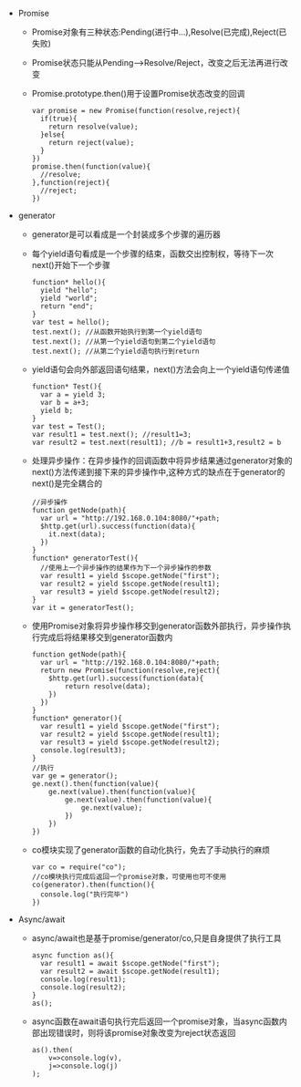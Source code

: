 + Promise
  + Promise对象有三种状态:Pending(进行中...),Resolve(已完成),Reject(已失败)
  + Promise状态只能从Pending-->Resolve/Reject，改变之后无法再进行改变
  + Promise.prototype.then()用于设置Promise状态改变的回调

        var promise = new Promise(function(resolve,reject){
          if(true){
            return resolve(value);
          }else{
            return reject(value);
          }
        })
        promise.then(function(value){
          //resolve;
        },function(reject){
          //reject;
        })
+ generator
  + generator是可以看成是一个封装成多个步骤的遍历器
  + 每个yield语句看成是一个步骤的结束，函数交出控制权，等待下一次next()开始下一个步骤

        function* hello(){
          yield "hello";
          yield "world";
          return "end";
        }
        var test = hello();
        test.next(); //从函数开始执行到第一个yield语句
        test.next(); //从第一个yield语句到第二个yield语句
        test.next(); //从第二个yield语句执行到return
  + yield语句会向外部返回语句结果，next()方法会向上一个yield语句传递值

        function* Test(){
          var a = yield 3;
          var b = a+3;
          yield b;
        }
        var test = Test();
        var result1 = test.next(); //result1=3;
        var result2 = test.next(result1); //b = result1+3,result2 = b
  + 处理异步操作：在异步操作的回调函数中将异步结果通过generator对象的next()方法传递到接下来的异步操作中,这种方式的缺点在于generator的next()是完全耦合的

        //异步操作
        function getNode(path){
          var url = "http://192.168.0.104:8080/"+path;
          $http.get(url).success(function(data){
            it.next(data);
          })
        }
        function* generatorTest(){
          //使用上一个异步操作的结果作为下一个异步操作的参数
          var result1 = yield $scope.getNode("first"); 
          var result2 = yield $scope.getNode(result1);
          var result3 = yield $scope.getNode(result2);
        }
        var it = generatorTest();
  + 使用Promise对象将异步操作移交到generator函数外部执行，异步操作执行完成后将结果移交到generator函数内
 
        function getNode(path){
          var url = "http://192.168.0.104:8080/"+path;
          return new Promise(function(resolve,reject){
            $http.get(url).success(function(data){
                return resolve(data);
            })
          })
        }
        function* generator(){
          var result1 = yield $scope.getNode("first");
          var result2 = yield $scope.getNode(result1);
          var result3 = yield $scope.getNode(result2);
          console.log(result3);
        }
        //执行
        var ge = generator();
        ge.next().then(function(value){
            ge.next(value).then(function(value){
                ge.next(value).then(function(value){
                    ge.next(value);
                })
            })
        })
  + co模块实现了generator函数的自动化执行，免去了手动执行的麻烦

        var co = require("co");
        //co模块执行完成后返回一个promise对象，可使用也可不使用
        co(generator).then(function(){
          console.log("执行完毕")
        })
+ Async/await
  + async/await也是基于promise/generator/co,只是自身提供了执行工具

        async function as(){
          var result1 = await $scope.getNode("first");
          var result2 = await $scope.getNode(result1);
          console.log(result1);
          console.log(result2);
        }
        as(); 
  + async函数在await语句执行完后返回一个promise对象，当async函数内部出现错误时，则将该promise对象改变为reject状态返回
 
        as().then(
            v=>console.log(v),
            j=>console.log(j)
        );
